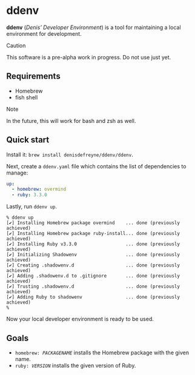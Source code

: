 # ddenv

**ddenv** (*Denis’ Developer Environment*) is a tool for maintaining a local
environment for development.

> [!CAUTION]
> This software is a pre-alpha work in progress. Do not use just yet.

## Requirements

- Homebrew
- fish shell

> [!NOTE]
> In the future, this will work for bash and zsh as well.

## Quick start

Install it: `brew install denisdefreyne/ddenv/ddenv`.

Next, create a `ddenv.yaml` file which contains the list of dependencies to manage:

```yaml
up:
  - homebrew: overmind
  - ruby: 3.3.0
```

Lastly, run `ddenv up`.

```
% ddenv up
[✔] Installing Homebrew package overmind    ... done (previously achieved)
[✔] Installing Homebrew package ruby-install... done (previously achieved)
[✔] Installing Ruby v3.3.0                  ... done (previously achieved)
[✔] Initializing Shadowenv                  ... done (previously achieved)
[✔] Creating .shadowenv.d                   ... done (previously achieved)
[✔] Adding .shadowenv.d to .gitignore       ... done (previously achieved)
[✔] Trusting .shadowenv.d                   ... done (previously achieved)
[✔] Adding Ruby to shadowenv                ... done (previously achieved)
%
```

Now your local developer environment is ready to be used.

## Goals

- <code>homebrew: <var>PACKAGENAME</var></code> installs the Homebrew package with the given name.
- <code>ruby: <var>VERSION</var></code> installs the given version of Ruby.
